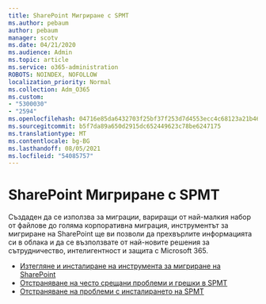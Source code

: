 ```yaml
---
title: SharePoint Мигриране с SPMT
ms.author: pebaum
author: pebaum
manager: scotv
ms.date: 04/21/2020
ms.audience: Admin
ms.topic: article
ms.service: o365-administration
ROBOTS: NOINDEX, NOFOLLOW
localization_priority: Normal
ms.collection: Adm_O365
ms.custom:
- "5300030"
- "2594"
ms.openlocfilehash: 04716e85da6432703f25bf37f253d7d4553ecc4c68123a21b46fbb4501bccf2d
ms.sourcegitcommit: b5f7da89a650d2915dc652449623c78be6247175
ms.translationtype: MT
ms.contentlocale: bg-BG
ms.lasthandoff: 08/05/2021
ms.locfileid: "54085757"
---
```

# <a name="sharepoint-migration-with-spmt"></a>SharePoint Мигриране с SPMT

Създаден да се използва за миграции, вариращи от най-малкия набор от файлове до голяма корпоративна миграция, инструментът за мигриране на SharePoint ще ви позволи да прехвърлите информацията си в облака и да се възползвате от най-новите решения за сътрудничество, интелигентност и защита с Microsoft 365.

- [Изтегляне и инсталиране на инструмента за мигриране на SharePoint](https://docs.microsoft.com/sharepointmigration/introducing-the-sharepoint-migration-tool)
- [Отстраняване на често срещани проблеми и грешки в SPMT](https://docs.microsoft.com/sharepointmigration/troubleshooting-common-spmt-issues)
- [Отстраняване на проблеми с инсталирането на SPMT](https://docs.microsoft.com/sharepointmigration/spmt-install-issues#troubleshooting-spmt-installation-issues)
